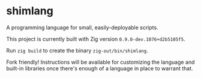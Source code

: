 # shimlang
A programming language for small, easily-deployable scripts.

This project is currently built with Zig version `0.9.0-dev.1076+d2b5105f5`.

Run `zig build` to create the binary `zig-out/bin/shimlang`.

Fork friendly! Instructions will be available for customizing the language and
built-in libraries once there's enough of a language in place to warrant that.
